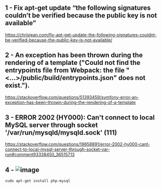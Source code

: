 ## 1 - Fix apt-get update “the following signatures couldn’t be verified because the public key is not available”
https://chrisjean.com/fix-apt-get-update-the-following-signatures-couldnt-be-verified-because-the-public-key-is-not-available/

## 2 - An exception has been thrown during the rendering of a template ("Could not find the entrypoints file from Webpack: the file "<...>/public/build/entrypoints.json" does not exist.").
https://stackoverflow.com/questions/51393459/symfony-error-an-exception-has-been-thrown-during-the-rendering-of-a-template


## 3 - ERROR 2002 (HY000): Can't connect to local MySQL server through socket '/var/run/mysqld/mysqld.sock' (111)
https://stackoverflow.com/questions/19658891/error-2002-hy000-cant-connect-to-local-mysql-server-through-socket-var-run#comment93338450_36515713

## 4 - ![image](https://user-images.githubusercontent.com/92692968/191320877-248af4c9-3e90-4c0a-923e-df10f3ff7b61.png)
```
sudo apt-get install php-mysql
``` 

